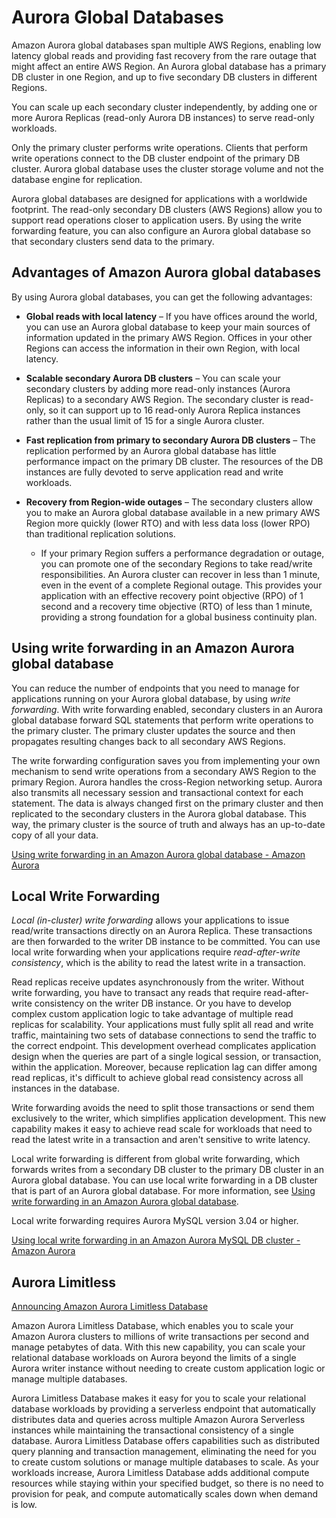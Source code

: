 # Aurora Global Databases

Amazon Aurora global databases span multiple AWS Regions, enabling low latency global reads and providing fast recovery from the rare outage that might affect an entire AWS Region. An Aurora global database has a primary DB cluster in one Region, and up to five secondary DB clusters in different Regions.

You can scale up each secondary cluster independently, by adding one or more Aurora Replicas (read-only Aurora DB instances) to serve read-only workloads.

Only the primary cluster performs write operations. Clients that perform write operations connect to the DB cluster endpoint of the primary DB cluster. Aurora global database uses the cluster storage volume and not the database engine for replication.

Aurora global databases are designed for applications with a worldwide footprint. The read-only secondary DB clusters (AWS Regions) allow you to support read operations closer to application users. By using the write forwarding feature, you can also configure an Aurora global database so that secondary clusters send data to the primary.

## Advantages of Amazon Aurora global databases

By using Aurora global databases, you can get the following advantages:

- **Global reads with local latency** – If you have offices around the world, you can use an Aurora global database to keep your main sources of information updated in the primary AWS Region. Offices in your other Regions can access the information in their own Region, with local latency.

- **Scalable secondary Aurora DB clusters** – You can scale your secondary clusters by adding more read-only instances (Aurora Replicas) to a secondary AWS Region. The secondary cluster is read-only, so it can support up to 16 read-only Aurora Replica instances rather than the usual limit of 15 for a single Aurora cluster.

- **Fast replication from primary to secondary Aurora DB clusters** – The replication performed by an Aurora global database has little performance impact on the primary DB cluster. The resources of the DB instances are fully devoted to serve application read and write workloads.

- **Recovery from Region-wide outages** – The secondary clusters allow you to make an Aurora global database available in a new primary AWS Region more quickly (lower RTO) and with less data loss (lower RPO) than traditional replication solutions.
	- If your primary Region suffers a performance degradation or outage, you can promote one of the secondary Regions to take read/write responsibilities. An Aurora cluster can recover in less than 1 minute, even in the event of a complete Regional outage. This provides your application with an effective recovery point objective (RPO) of 1 second and a recovery time objective (RTO) of less than 1 minute, providing a strong foundation for a global business continuity plan.

## Using write forwarding in an Amazon Aurora global database

You can reduce the number of endpoints that you need to manage for applications running on your Aurora global database, by using _write forwarding_. With write forwarding enabled, secondary clusters in an Aurora global database forward SQL statements that perform write operations to the primary cluster. The primary cluster updates the source and then propagates resulting changes back to all secondary AWS Regions.

The write forwarding configuration saves you from implementing your own mechanism to send write operations from a secondary AWS Region to the primary Region. Aurora handles the cross-Region networking setup. Aurora also transmits all necessary session and transactional context for each statement. The data is always changed first on the primary cluster and then replicated to the secondary clusters in the Aurora global database. This way, the primary cluster is the source of truth and always has an up-to-date copy of all your data.

[Using write forwarding in an Amazon Aurora global database - Amazon Aurora](https://docs.aws.amazon.com/AmazonRDS/latest/AuroraUserGuide/aurora-global-database-write-forwarding.html)

## Local Write Forwarding

_Local (in-cluster) write forwarding_ allows your applications to issue read/write transactions directly on an Aurora Replica. These transactions are then forwarded to the writer DB instance to be committed. You can use local write forwarding when your applications require _read-after-write consistency_, which is the ability to read the latest write in a transaction.

Read replicas receive updates asynchronously from the writer. Without write forwarding, you have to transact any reads that require read-after-write consistency on the writer DB instance. Or you have to develop complex custom application logic to take advantage of multiple read replicas for scalability. Your applications must fully split all read and write traffic, maintaining two sets of database connections to send the traffic to the correct endpoint. This development overhead complicates application design when the queries are part of a single logical session, or transaction, within the application. Moreover, because replication lag can differ among read replicas, it's difficult to achieve global read consistency across all instances in the database.

Write forwarding avoids the need to split those transactions or send them exclusively to the writer, which simplifies application development. This new capability makes it easy to achieve read scale for workloads that need to read the latest write in a transaction and aren't sensitive to write latency.

Local write forwarding is different from global write forwarding, which forwards writes from a secondary DB cluster to the primary DB cluster in an Aurora global database. You can use local write forwarding in a DB cluster that is part of an Aurora global database. For more information, see [Using write forwarding in an Amazon Aurora global database](https://docs.aws.amazon.com/AmazonRDS/latest/AuroraUserGuide/aurora-global-database-write-forwarding.html).

Local write forwarding requires Aurora MySQL version 3.04 or higher.

[Using local write forwarding in an Amazon Aurora MySQL DB cluster - Amazon Aurora](https://docs.aws.amazon.com/AmazonRDS/latest/AuroraUserGuide/aurora-mysql-write-forwarding.html)

## Aurora Limitless

[Announcing Amazon Aurora Limitless Database](https://aws.amazon.com/about-aws/whats-new/2023/11/amazon-aurora-limitless-database/)

Amazon Aurora Limitless Database, which enables you to scale your Amazon Aurora clusters to millions of write transactions per second and manage petabytes of data. With this new capability, you can scale your relational database workloads on Aurora beyond the limits of a single Aurora writer instance without needing to create custom application logic or manage multiple databases.

Aurora Limitless Database makes it easy for you to scale your relational database workloads by providing a serverless endpoint that automatically distributes data and queries across multiple Amazon Aurora Serverless instances while maintaining the transactional consistency of a single database. Aurora Limitless Database offers capabilities such as distributed query planning and transaction management, eliminating the need for you to create custom solutions or manage multiple databases to scale. As your workloads increase, Aurora Limitless Database adds additional compute resources while staying within your specified budget, so there is no need to provision for peak, and compute automatically scales down when demand is low.
